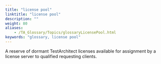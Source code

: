 ```yaml
--- 
title: "license pool"
linktitle: "license pool"
description: ""
weight: 80
aliases: 
    - /TA_Glossary/Topics/glossaryLicensePool.html
keywords: "glossary, license pool"
---
```


A reserve of dormant TestArchitect licenses available for assignment by a license server to qualified requesting clients.

